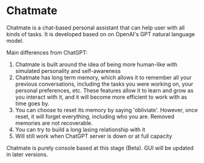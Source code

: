 # Chatmate
Chatmate is a chat-based personal assistant that can help user with all kinds of tasks. It is developed based on on OpenAI's GPT natural language model.

Main differences from ChatGPT:
1. Chatmate is built around the idea of being more human-like with simulated personality and self-awareness
2. Chatmate has long term memory, which allows it to remember all your previous conversations, including the tasks you were working on, your personal preferences, etc. These features allow it to learn and grow as you interact with it, and it will become more efficient to work with as time goes by.
3. You can choose to reset its memory by saying 'obliviate'. However, once reset, it will forget everything, including who you are. Removed memories are not recoverable.
4. You can try to build a long lasing relationship with it
5. Will still work when ChatGPT server is down or at full capacity

Chatmate is purely console based at this stage (Beta). GUI will be updated in later versions.
